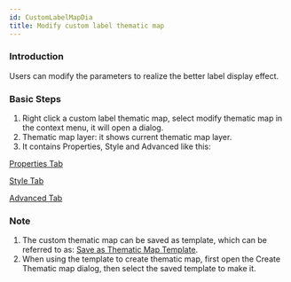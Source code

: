 ```yaml
---
id: CustomLabelMapDia
title: Modify custom label thematic map
---
```

### Introduction

Users can modify the parameters to realize the better label display effect.

### Basic Steps

1. Right click a custom label thematic map, select modify thematic map in the context menu, it will open a dialog.
2. Thematic map layer: it shows current thematic map layer. 
3. It contains Properties, Style and Advanced like this:

 [Properties Tab](PropertiesDia)

 [Style Tab](UniformStyleDia)

 [Advanced Tab](AdvancedDia)

### Note

1. The custom thematic map can be saved as template, which can be referred to as: [Save as Thematic Map Template](../Methods/DTv2_LoadStyleThemeTempl).
2. When using the template to create thematic map, first open the Create Thematic map dialog, then select the saved template to make it.
